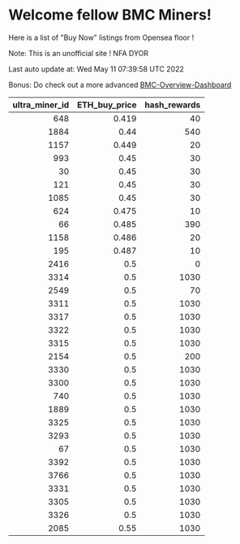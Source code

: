 # Welcome fellow BMC Miners!
Here is a list of "Buy Now" listings from Opensea floor !

Note: This is an unofficial site ! NFA DYOR

Last auto update at: Wed May 11 07:39:58 UTC 2022

Bonus: Do check out a more advanced [BMC-Overview-Dashboard](https://dune.com/defifunk/BMC-Overview-Dashboard)


|   ultra_miner_id |   ETH_buy_price |   hash_rewards |
|-----------------:|----------------:|---------------:|
|              648 |           0.419 |             40 |
|             1884 |           0.44  |            540 |
|             1157 |           0.449 |             20 |
|              993 |           0.45  |             30 |
|               30 |           0.45  |             30 |
|              121 |           0.45  |             30 |
|             1085 |           0.45  |             30 |
|              624 |           0.475 |             10 |
|               66 |           0.485 |            390 |
|             1158 |           0.486 |             20 |
|              195 |           0.487 |             10 |
|             2416 |           0.5   |              0 |
|             3314 |           0.5   |           1030 |
|             2549 |           0.5   |             70 |
|             3311 |           0.5   |           1030 |
|             3317 |           0.5   |           1030 |
|             3322 |           0.5   |           1030 |
|             3315 |           0.5   |           1030 |
|             2154 |           0.5   |            200 |
|             3330 |           0.5   |           1030 |
|             3300 |           0.5   |           1030 |
|              740 |           0.5   |           1030 |
|             1889 |           0.5   |           1030 |
|             3325 |           0.5   |           1030 |
|             3293 |           0.5   |           1030 |
|               67 |           0.5   |           1030 |
|             3392 |           0.5   |           1030 |
|             3766 |           0.5   |           1030 |
|             3331 |           0.5   |           1030 |
|             3305 |           0.5   |           1030 |
|             3326 |           0.5   |           1030 |
|             2085 |           0.55  |           1030 |